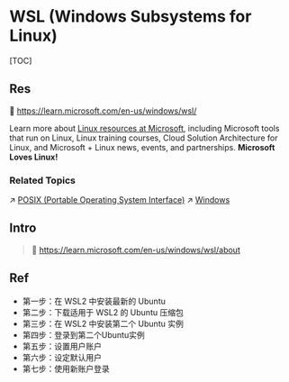 # WSL (Windows Subsystems for Linux)

[TOC]



## Res
📂 https://learn.microsoft.com/en-us/windows/wsl/

Learn more about [Linux resources at Microsoft](https://learn.microsoft.com/en-us/linux), including Microsoft tools that run on Linux, Linux training courses, Cloud Solution Architecture for Linux, and Microsoft + Linux news, events, and partnerships. **Microsoft Loves Linux!**


### Related Topics
↗ [POSIX (Portable Operating System Interface)](../../../../🔑%20CS%20Core/👷🏾‍♂️%20Computer%20(Host)%20System/Computer%20Interfaces%20&%20Hardware%20Drivers/System%20Call%20Interfaces%20(SCI)/POSIX%20(Portable%20Operating%20System%20Interface).md)
↗ [Windows](../../../../🔑%20CS%20Core/🥷🏼%20Operating%20Systems%20&%20Kernels%20(Engineering%20Part)/Microsoft%20Operating%20Systems/Windows/Windows.md)



## Intro
> 🔗 https://learn.microsoft.com/en-us/windows/wsl/about




## Ref
[Windows 11 安装 WSL2 - 风中追风的文章 - 知乎]: https://zhuanlan.zhihu.com/p/475462241

[在WSL2中安装多个Ubuntu实例]: https://jishuzhan.net/article/1722408200382189570
- 第一步：在 WSL2 中安装最新的 Ubuntu
- 第二步：下载适用于 WSL2 的 Ubuntu 压缩包
- 第三步：在 WSL2 中安装第二个 Ubuntu 实例 
- 第四步：登录到第二个Ubuntu实例
- 第五步：设置用户账户
- 第六步：设定默认用户
- 第七步：使用新账户登录

[手动安装wsl2-ubuntu20(指定安装位置)--小亮yuu]: https://www.cnblogs.com/xiaoliangyuu/p/15506352.html
